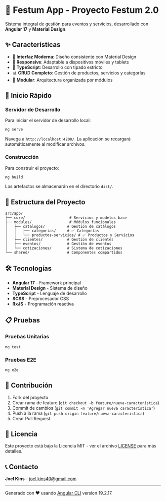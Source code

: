 # 🎉 Festum App - Proyecto Festum 2.0

Sistema integral de gestión para eventos y servicios, desarrollado con **Angular 17** y **Material Design**.

## ✨ Características

- 🎨 **Interfaz Moderna**: Diseño consistente con Material Design
- 📱 **Responsive**: Adaptable a dispositivos móviles y tablets  
- 🔧 **TypeScript**: Desarrollo con tipado estricto
- 📊 **CRUD Completo**: Gestión de productos, servicios y categorías
- 🎯 **Modular**: Arquitectura organizada por módulos

## 🚀 Inicio Rápido

### Servidor de Desarrollo

Para iniciar el servidor de desarrollo local:

```bash
ng serve
```

Navega a `http://localhost:4200/`. La aplicación se recargará automáticamente al modificar archivos.

### Construcción

Para construir el proyecto:

```bash
ng build
```

Los artefactos se almacenarán en el directorio `dist/`.

## 📁 Estructura del Proyecto

```
src/app/
├── core/                    # Servicios y modelos base
├── modules/                 # Módulos funcionales
│   ├── catalogos/          # Gestión de catálogos
│   │   ├── categorias/     # ✅ Categorías
│   │   └── productos-servicios/ # ✅ Productos y Servicios  
│   ├── clientes/           # Gestión de clientes
│   ├── eventos/            # Gestión de eventos
│   └── cotizaciones/       # Sistema de cotizaciones
└── shared/                 # Componentes compartidos
```

## 🛠️ Tecnologías

- **Angular 17** - Framework principal
- **Material Design** - Sistema de diseño
- **TypeScript** - Lenguaje de desarrollo
- **SCSS** - Preprocesador CSS
- **RxJS** - Programación reactiva

## 📋 Pruebas

### Pruebas Unitarias

```bash
ng test
```

### Pruebas E2E

```bash
ng e2e
```

## 🤝 Contribución

1. Fork del proyecto
2. Crear rama de feature (`git checkout -b feature/nueva-caracteristica`)
3. Commit de cambios (`git commit -m 'Agregar nueva característica'`)
4. Push a la rama (`git push origin feature/nueva-caracteristica`)
5. Crear Pull Request

## 📄 Licencia

Este proyecto está bajo la Licencia MIT - ver el archivo [LICENSE](LICENSE) para más detalles.

## 📞 Contacto

**Joel Kins** - joel.kins40@gmail.com

---

Generado con ❤️ usando [Angular CLI](https://github.com/angular/angular-cli) version 19.2.17.
